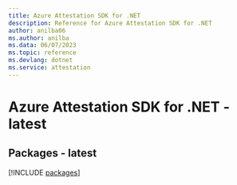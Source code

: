 ```yaml
---
title: Azure Attestation SDK for .NET
description: Reference for Azure Attestation SDK for .NET
author: anilba06
ms.author: anilba
ms.data: 06/07/2023
ms.topic: reference
ms.devlang: dotnet
ms.service: attestation
---
```

# Azure Attestation SDK for .NET - latest
## Packages - latest
[!INCLUDE [packages](attestation-index.md)]
